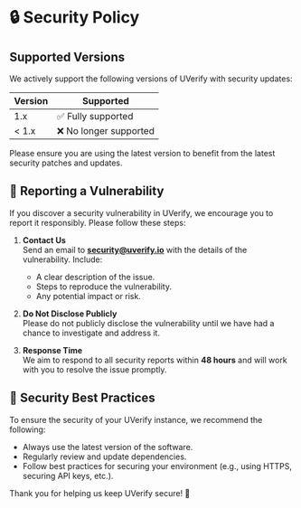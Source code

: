 # 🔒 Security Policy

## Supported Versions

We actively support the following versions of UVerify with security updates:

| Version | Supported              |
| ------- | ---------------------- |
| 1.x     | ✅ Fully supported     |
| < 1.x   | ❌ No longer supported |

Please ensure you are using the latest version to benefit from the latest security patches and updates.

## 📢 Reporting a Vulnerability

If you discover a security vulnerability in UVerify, we encourage you to report it responsibly. Please follow these steps:

1. **Contact Us**  
   Send an email to **[security@uverify.io](mailto:security@uverify.io)** with the details of the vulnerability. Include:

   - A clear description of the issue.
   - Steps to reproduce the vulnerability.
   - Any potential impact or risk.

2. **Do Not Disclose Publicly**  
   Please do not publicly disclose the vulnerability until we have had a chance to investigate and address it.

3. **Response Time**  
   We aim to respond to all security reports within **48 hours** and will work with you to resolve the issue promptly.

## 🔐 Security Best Practices

To ensure the security of your UVerify instance, we recommend the following:

- Always use the latest version of the software.
- Regularly review and update dependencies.
- Follow best practices for securing your environment (e.g., using HTTPS, securing API keys, etc.).

Thank you for helping us keep UVerify secure! 💙
